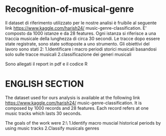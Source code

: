 # Recognition-of-musical-genre
Il dataset di riferimento utilizzato per
le nostre analisi è fruibile al seguente
link https://www.kaggle.com/harish24/
music-genre-classification. E’ composto da
1000 istanze e da 28 features. Ogni istanza si
riferisce a una traccia musicale della lunghezza
di circa 30 secondi. Le tracce dopo essere state
registrate, sono state sottoposte a uno strumento.
Gli obiettivi del lavoro sono stati 2:
1.Identificare i macro periodi storici musicali basandosi solo sulle tracce musicali
2.classificazione dei generi musicali

Sono allegati il report in pdf e il codice R

# ENGLISH SECTION
The dataset used for ours analysis is available at the following link https://www.kaggle.com/harish24/
music-genre-classification. It is composed by 1000 records and 28 features. Each record refers at one 
music tracks which lasts 30 seconds.

The goals of the work were 2:\\
1.Identify macro muscial historical periods by using music tracks
2.Classify musicals genres 
